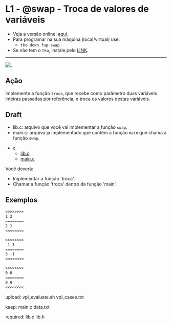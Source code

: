 # L1 - @swap - Troca de valores de variáveis

- Veja a versão online: [aqui.](https://github.com/qxcodefup/arcade/blob/master/base/swap/Readme.md)
- Para programar na sua máquina (local/virtual) use:
  - `tko down fup swap`
- Se não tem o `tko`, instale pelo [LINK](https://github.com/senapk/tko#tko).

---

![_](https://raw.githubusercontent.com/qxcodefup/arcade/master/base/swap/cover.jpg)

## Ação

Implemente a função `troca`, que recebe como parâmetro duas variáveis inteiras passadas por referência, e troca os valores destas variáveis.


## Draft

- lib.c: arquivo que você vai implementar a função `swap`.
- main.c: arquivo já implementado que contém a função `main` que chama a função `swap`.

<!-- links .cache/draft -->
- c
  - [lib.c](https://github.com/qxcodefup/arcade/blob/master/base/swap/.cache/draft/c/lib.c)
  - [main.c](https://github.com/qxcodefup/arcade/blob/master/base/swap/.cache/draft/c/main.c)
<!-- links -->

Você deverá:

- Implementar a função 'troca'.
- Chamar a função 'troca' dentro da função 'main'.

## Exemplos

``` txt
>>>>>>>>
1 2
========
2 1
<<<<<<<<

>>>>>>>>
-1 3
========
3 -1
<<<<<<<<

>>>>>>>>
0 0
========
0 0
<<<<<<<<
```


upload:
   vpl_evaluate.sh
   vpl_cases.txt

keep:
   main.c
   data.txt

required:
   lib.c
   lib.h